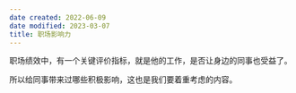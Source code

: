 ```yaml
---
date created: 2022-06-09
date modified: 2023-03-07
title: 职场影响力
---
```


职场绩效中，有一个关键评价指标，就是他的工作，是否让身边的同事也受益了。

所以给同事带来过哪些积极影响，这也是我们要着重考虑的内容。
